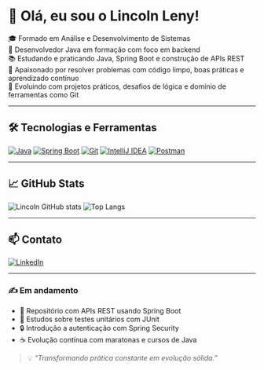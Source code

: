 # 👋 Olá, eu sou o Lincoln Leny!

🎓 Formado em Análise e Desenvolvimento de Sistemas  
💼 Desenvolvedor Java em formação com foco em backend  
📚 Estudando e praticando Java, Spring Boot e construção de APIs REST  
🚀 Apaixonado por resolver problemas com código limpo, boas práticas e aprendizado contínuo  
🔄 Evoluindo com projetos práticos, desafios de lógica e domínio de ferramentas como Git

---

## 🛠️ Tecnologias e Ferramentas

[![Java](https://img.shields.io/badge/Java-%23ED8B00?style=for-the-badge&logo=java&logoColor=white)](https://www.oracle.com/java/)
[![Spring Boot](https://img.shields.io/badge/SpringBoot-%236DB33F?style=for-the-badge&logo=spring-boot&logoColor=white)](https://spring.io/projects/spring-boot)
[![Git](https://img.shields.io/badge/Git-%23F05032?style=for-the-badge&logo=git&logoColor=white)](https://git-scm.com/)
[![IntelliJ IDEA](https://img.shields.io/badge/IDE-IntelliJIDEA-blue?style=for-the-badge&logo=intellijidea&logoColor=white)](https://www.jetbrains.com/idea/)
[![Postman](https://img.shields.io/badge/Postman-FF6C37?style=for-the-badge&logo=postman&logoColor=white)](https://www.postman.com/)

---

## 📈 GitHub Stats

![Lincoln GitHub stats](https://github-readme-stats.vercel.app/api?username=lincolnleny&show_icons=true&theme=dracula&hide_title=false)
![Top Langs](https://github-readme-stats.vercel.app/api/top-langs/?username=lincolnleny&layout=compact&theme=dracula)

---

## 📫 Contato

[![LinkedIn](https://img.shields.io/badge/LinkedIn-blue?style=for-the-badge&logo=linkedin)](https://www.linkedin.com/in/lincolnleny/)

---

### ✍️ Em andamento
- 🚧 Repositório com APIs REST usando Spring Boot
- 🧪 Estudos sobre testes unitários com JUnit
- 🔒 Introdução a autenticação com Spring Security
- ☕ Evolução contínua com maratonas e cursos de Java

> 💡 *“Transformando prática constante em evolução sólida.”*
